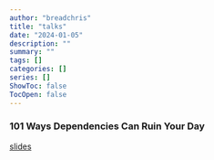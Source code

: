 ```yaml
---
author: "breadchris"
title: "talks"
date: "2024-01-05"
description: ""
summary: ""
tags: []
categories: []
series: []
ShowToc: false
TocOpen: false
---
```


### 101 Ways Dependencies Can Ruin Your Day
[slides](./101-ways.pdf)